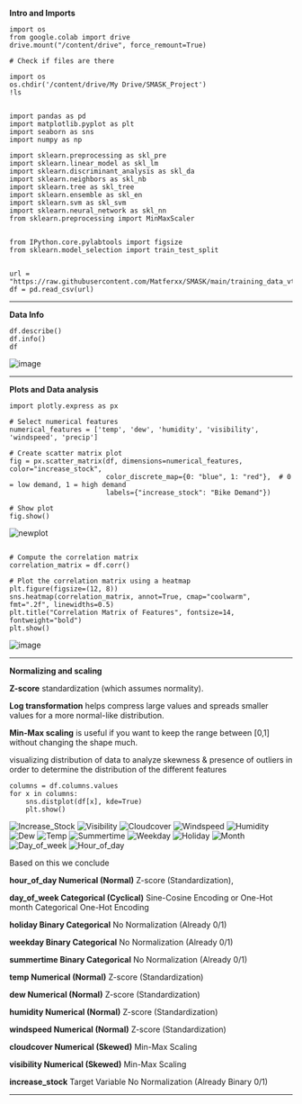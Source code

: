 **Intro and Imports**

```
import os
from google.colab import drive
drive.mount("/content/drive", force_remount=True)

# Check if files are there

```
```
import os
os.chdir('/content/drive/My Drive/SMASK_Project')
!ls
```
```

import pandas as pd
import matplotlib.pyplot as plt
import seaborn as sns
import numpy as np

import sklearn.preprocessing as skl_pre
import sklearn.linear_model as skl_lm
import sklearn.discriminant_analysis as skl_da
import sklearn.neighbors as skl_nb
import sklearn.tree as skl_tree
import sklearn.ensemble as skl_en
import sklearn.svm as skl_svm
import sklearn.neural_network as skl_nn
from sklearn.preprocessing import MinMaxScaler


from IPython.core.pylabtools import figsize
from sklearn.model_selection import train_test_split
```
```

url = "https://raw.githubusercontent.com/Matferxx/SMASK/main/training_data_vt2025.csv"
df = pd.read_csv(url)
```
-------------------------------------------------------------------------------------
**Data Info**
```
df.describe()
df.info()
df
```

![image](https://github.com/user-attachments/assets/990844a8-a2d4-48b5-b5fd-534770ad27eb)




-------------------------------------------------------------------------------------
**Plots and Data analysis**

```
import plotly.express as px

# Select numerical features
numerical_features = ['temp', 'dew', 'humidity', 'visibility', 'windspeed', 'precip']

# Create scatter matrix plot
fig = px.scatter_matrix(df, dimensions=numerical_features, color="increase_stock",
                        color_discrete_map={0: "blue", 1: "red"},  # 0 = low demand, 1 = high demand
                        labels={"increase_stock": "Bike Demand"})

# Show plot
fig.show()

```

![newplot](https://github.com/user-attachments/assets/cbc24239-9b56-4b15-b8a5-270bff8d8dfa)

````

# Compute the correlation matrix
correlation_matrix = df.corr()

# Plot the correlation matrix using a heatmap
plt.figure(figsize=(12, 8))
sns.heatmap(correlation_matrix, annot=True, cmap="coolwarm", fmt=".2f", linewidths=0.5)
plt.title("Correlation Matrix of Features", fontsize=14, fontweight="bold")
plt.show()

````

![image](https://github.com/user-attachments/assets/28f5144b-6011-4d68-ae54-06a2f2e2e772)



-------------------------------------------------------------------------------------
**Normalizing and scaling**

**Z-score** standardization (which assumes normality).

**Log transformation** helps compress large values and spreads smaller values for a more normal-like distribution.

**Min-Max scaling** is useful if you want to keep the range between [0,1] without changing the shape much.

visualizing distribution of data to analyze skewness & presence of outliers in order to determine the distribution of the different features
```
columns = df.columns.values
for x in columns:
    sns.distplot(df[x], kde=True)
    plt.show()
```
![Increase_Stock](https://github.com/user-attachments/assets/01ebcf25-8a8a-413f-b673-bbdd244a14e9)
![Visibility](https://github.com/user-attachments/assets/7a06f162-90f7-4332-bf74-c05d15c2204e)
![Cloudcover](https://github.com/user-attachments/assets/dbbcfee1-1a1a-4fab-965b-914180201eeb)
![Windspeed](https://github.com/user-attachments/assets/4e82d252-d751-4964-9087-2e0f2dca1635)
![Humidity](https://github.com/user-attachments/assets/c8856a8b-216a-4865-8bcf-e8fd116effe1)
![Dew](https://github.com/user-attachments/assets/7fca23c0-d384-4a18-bf8a-88a424657d7b)
![Temp](https://github.com/user-attachments/assets/f4ec8af6-e35e-4061-b823-b6b350bf705d)
![Summertime](https://github.com/user-attachments/assets/45f5bf1c-1070-412d-804d-542b6b83d2a0)
![Weekday](https://github.com/user-attachments/assets/d4f9dbd1-2e0f-4b17-a662-661c34ab59d4)
![Holiday](https://github.com/user-attachments/assets/307a7797-6ef7-4989-81eb-d90f471a0919)
![Month](https://github.com/user-attachments/assets/a20e753a-99f7-4e31-81c2-e1161d8b4344)
![Day_of_week](https://github.com/user-attachments/assets/d14085bf-276c-4f4d-bd36-b4ab77015aaf)
![Hour_of_day](https://github.com/user-attachments/assets/59a1db10-a564-40cc-b3b1-e9139bcd6e71)

Based on this we conclude

**hour_of_day	Numerical (Normal)**	Z-score (Standardization),

**day_of_week	Categorical (Cyclical)**	Sine-Cosine Encoding or One-Hot
month	Categorical	One-Hot Encoding

**holiday	Binary Categorical**	No Normalization (Already 0/1)

**weekday	Binary Categorical**	No Normalization (Already 0/1)

**summertime	Binary Categorical**	No Normalization (Already 0/1)

**temp	Numerical (Normal)**	Z-score (Standardization)

**dew	Numerical (Normal)**	Z-score (Standardization)

**humidity	Numerical (Normal)**	Z-score (Standardization)

**windspeed	Numerical (Normal)**	Z-score (Standardization)

**cloudcover	Numerical (Skewed)**	Min-Max Scaling

**visibility	Numerical (Skewed)**	Min-Max Scaling

**increase_stock**	Target Variable	No Normalization (Already Binary 0/1)

-------------------------------------------------------------------------------------




